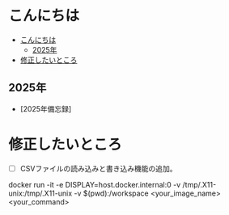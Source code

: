 # こんにちは
- [こんにちは](#こんにちは)
  - [2025年](#2025年)
- [修正したいところ](#修正したいところ)

## 2025年

- [2025年備忘録]

# 修正したいところ
- [ ] CSVファイルの読み込みと書き込み機能の追加。


docker run -it -e DISPLAY=host.docker.internal:0 -v /tmp/.X11-unix:/tmp/.X11-unix -v $(pwd):/workspace
    <your_image_name> <your_command>